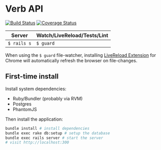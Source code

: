 Verb API
======

[![Build Status](https://travis-ci.org/JonathanPorta/verb-api.svg?branch=master)](https://travis-ci.org/JonathanPorta/verb-api)
[![Coverage Status](https://coveralls.io/repos/JonathanPorta/verb-api/badge.png)](https://coveralls.io/r/JonathanPorta/verb-api)

Server       | Watch/LiveReload/Tests/Lint
-------------|----------------------------
`$ rails s`  | `$ guard`

When using the `$ guard` file-watcher, installing [LiveReload Extension](https://chrome.google.com/webstore/detail/livereload/jnihajbhpnppcggbcgedagnkighmdlei) for Chrome will automatically refresh the browser on file-changes.

First-time install
------------------

Install system dependencies:
* Ruby/Bundler (probably via RVM)
* Postgres
* PhantomJS

Then install the application:

```bash
bundle install # install dependencies
bundle exec rake db:setup # setup the database
bundle exec rails server # start the server
# visit http://localhost:300
```
